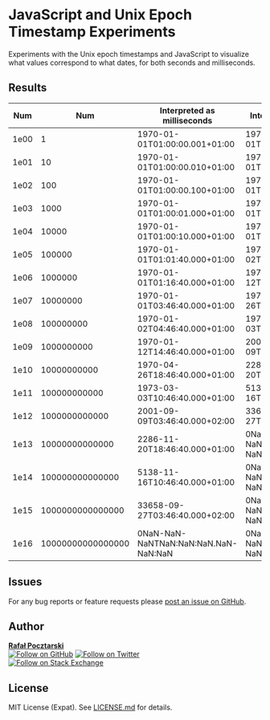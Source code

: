 JavaScript and Unix Epoch Timestamp Experiments
=
Experiments with the Unix epoch timestamps and JavaScript
to visualize what values correspond to what dates,
for both seconds and milliseconds.

Results
-

Num | Num | Interpreted as milliseconds | Interpreted as seconds
----|-----|-----------------------------|-----------------------
1e00 | 1 | 1970-01-01T01:00:00.001+01:00 | 1970-01-01T01:00:01.000+01:00
1e01 | 10 | 1970-01-01T01:00:00.010+01:00 | 1970-01-01T01:00:10.000+01:00
1e02 | 100 | 1970-01-01T01:00:00.100+01:00 | 1970-01-01T01:01:40.000+01:00
1e03 | 1000 | 1970-01-01T01:00:01.000+01:00 | 1970-01-01T01:16:40.000+01:00
1e04 | 10000 | 1970-01-01T01:00:10.000+01:00 | 1970-01-01T03:46:40.000+01:00
1e05 | 100000 | 1970-01-01T01:01:40.000+01:00 | 1970-01-02T04:46:40.000+01:00
1e06 | 1000000 | 1970-01-01T01:16:40.000+01:00 | 1970-01-12T14:46:40.000+01:00
1e07 | 10000000 | 1970-01-01T03:46:40.000+01:00 | 1970-04-26T18:46:40.000+01:00
1e08 | 100000000 | 1970-01-02T04:46:40.000+01:00 | 1973-03-03T10:46:40.000+01:00
1e09 | 1000000000 | 1970-01-12T14:46:40.000+01:00 | 2001-09-09T03:46:40.000+02:00
1e10 | 10000000000 | 1970-04-26T18:46:40.000+01:00 | 2286-11-20T18:46:40.000+01:00
1e11 | 100000000000 | 1973-03-03T10:46:40.000+01:00 | 5138-11-16T10:46:40.000+01:00
1e12 | 1000000000000 | 2001-09-09T03:46:40.000+02:00 | 33658-09-27T03:46:40.000+02:00
1e13 | 10000000000000 | 2286-11-20T18:46:40.000+01:00 | 0NaN-NaN-NaNTNaN:NaN:NaN.NaN-NaN:NaN
1e14 | 100000000000000 | 5138-11-16T10:46:40.000+01:00 | 0NaN-NaN-NaNTNaN:NaN:NaN.NaN-NaN:NaN
1e15 | 1000000000000000 | 33658-09-27T03:46:40.000+02:00 | 0NaN-NaN-NaNTNaN:NaN:NaN.NaN-NaN:NaN
1e16 | 10000000000000000 | 0NaN-NaN-NaNTNaN:NaN:NaN.NaN-NaN:NaN | 0NaN-NaN-NaNTNaN:NaN:NaN.NaN-NaN:NaN


Issues
-
For any bug reports or feature requests please
[post an issue on GitHub][issues-url].

Author
-
[**Rafał Pocztarski**](https://pocztarski.com/)
<br/>
[![Follow on GitHub][github-follow-img]][github-follow-url]
[![Follow on Twitter][twitter-follow-img]][twitter-follow-url]
<br/>
[![Follow on Stack Exchange][stackexchange-img]][stackoverflow-url]

License
-
MIT License (Expat). See [LICENSE.md](LICENSE.md) for details.

[npm-url]: https://www.npmjs.com/package/unix-time-experiments
[github-url]: https://github.com/rsp/node-unix-time-experiments
[readme-url]: https://github.com/rsp/node-unix-time-experiments#readme
[issues-url]: https://github.com/rsp/node-unix-time-experiments/issues
[license-url]: https://github.com/rsp/node-unix-time-experiments/blob/master/LICENSE.md
[travis-url]: https://travis-ci.org/rsp/node-unix-time-experiments
[travis-img]: https://travis-ci.org/rsp/node-unix-time-experiments.svg?branch=master
[snyk-url]: https://snyk.io/test/github/rsp/node-unix-time-experiments
[snyk-img]: https://snyk.io/test/github/rsp/node-unix-time-experiments/badge.svg
[david-url]: https://david-dm.org/rsp/node-unix-time-experiments
[david-img]: https://david-dm.org/rsp/node-unix-time-experiments/status.svg
[install-img]: https://nodei.co/npm/unix-time-experiments.png?compact=true
[downloads-img]: https://img.shields.io/npm/dt/unix-time-experiments.svg
[license-img]: https://img.shields.io/npm/l/unix-time-experiments.svg
[stats-url]: http://npm-stat.com/charts.html?package=unix-time-experiments
[github-follow-url]: https://github.com/rsp
[github-follow-img]: https://img.shields.io/github/followers/rsp.svg?style=social&logo=github&label=Follow
[twitter-follow-url]: https://twitter.com/intent/follow?screen_name=pocztarski
[twitter-follow-img]: https://img.shields.io/twitter/follow/pocztarski.svg?style=social&logo=twitter&label=Follow
[stackoverflow-url]: https://stackoverflow.com/users/613198/rsp
[stackexchange-url]: https://stackexchange.com/users/303952/rsp
[stackexchange-img]: https://stackexchange.com/users/flair/303952.png

